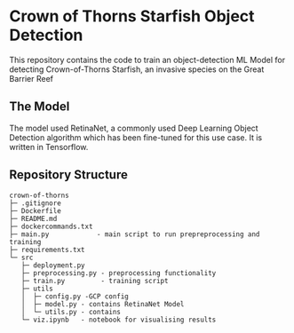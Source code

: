 # Crown of Thorns Starfish Object Detection

This repository contains the code to train an object-detection ML Model for detecting Crown-of-Thorns Starfish, an invasive species on the Great Barrier Reef

## The Model

The model used RetinaNet, a commonly used Deep Learning Object Detection algorithm which has been fine-tuned for this use case. It is written in Tensorflow.

## Repository Structure

```
crown-of-thorns
├─ .gitignore
├─ Dockerfile
├─ README.md
├─ dockercommands.txt
├─ main.py            - main script to run prepreprocessing and training
├─ requirements.txt
└─ src
   ├─ deployment.py 
   ├─ preprocessing.py - preprocessing functionality
   ├─ train.py         - training script
   ├─ utils
   │  ├─ config.py -GCP config
   │  ├─ model.py - contains RetinaNet Model
   │  └─ utils.py - contains 
   └─ viz.ipynb   - notebook for visualising results

```
